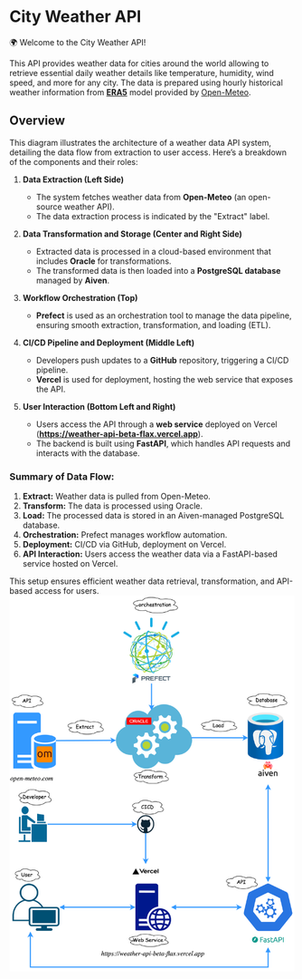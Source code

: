# City Weather API
🌍 Welcome to the City Weather API!

This API provides weather data for cities around the world allowing to retrieve essential daily weather details like temperature, humidity, wind speed, and more for any city. The data is prepared using hourly historical  weather information from [**ERA5**]("https://cds.climate.copernicus.eu/datasets/reanalysis-era5-single-levels?tab=overview") model provided by [Open-Meteo](https://open-meteo.com/").


## Overview
This diagram illustrates the architecture of a weather data API system, detailing the data flow from extraction to user access. Here’s a breakdown of the components and their roles:

1. **Data Extraction (Left Side)**  
   - The system fetches weather data from **Open-Meteo** (an open-source weather API).  
   - The data extraction process is indicated by the "Extract" label.

2. **Data Transformation and Storage (Center and Right Side)**  
   - Extracted data is processed in a cloud-based environment that includes **Oracle** for transformations.  
   - The transformed data is then loaded into a **PostgreSQL database** managed by **Aiven**.

3. **Workflow Orchestration (Top)**  
   - **Prefect** is used as an orchestration tool to manage the data pipeline, ensuring smooth extraction, transformation, and loading (ETL).

4. **CI/CD Pipeline and Deployment (Middle Left)**  
   - Developers push updates to a **GitHub** repository, triggering a CI/CD pipeline.  
   - **Vercel** is used for deployment, hosting the web service that exposes the API.

5. **User Interaction (Bottom Left and Right)**  
   - Users access the API through a **web service** deployed on Vercel (**https://weather-api-beta-flax.vercel.app**).  
   - The backend is built using **FastAPI**, which handles API requests and interacts with the database.

### Summary of Data Flow:  
1. **Extract:** Weather data is pulled from Open-Meteo.  
2. **Transform:** The data is processed using Oracle.  
3. **Load:** The processed data is stored in an Aiven-managed PostgreSQL database.  
4. **Orchestration:** Prefect manages workflow automation.  
5. **Deployment:** CI/CD via GitHub, deployment on Vercel.  
6. **API Interaction:** Users access the weather data via a FastAPI-based service hosted on Vercel.  

This setup ensures efficient weather data retrieval, transformation, and API-based access for users.
![Weather API Architecture](WeatherAPI.png)
